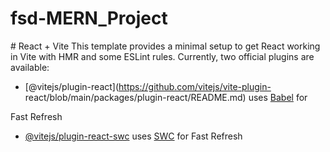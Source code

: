 # fsd-MERN_Project
<p>
  # React + Vite
This template provides a minimal setup to get React working in Vite with HMR and some
ESLint rules.
Currently, two official plugins are available:

- [@vitejs/plugin-react](https://github.com/vitejs/vite-plugin-
react/blob/main/packages/plugin-react/README.md) uses [Babel](https://babeljs.io/) for

Fast Refresh
- [@vitejs/plugin-react-swc](https://github.com/vitejs/vite-plugin-react-swc) uses
[SWC](https://swc.rs/) for Fast Refresh
</p>
